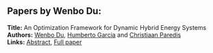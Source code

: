 <h2>Papers by Wenbo Du:</h2>
<p>
<b>Title:</b> An Optimization Framework for Dynamic Hybrid Energy Systems<br />
<b>Authors:</b> <a href="../authors/author_75.html">Wenbo Du</a>, <a href="../authors/author_108.html">Humberto Garcia</a> and <a href="../authors/author_238.html">Christiaan Paredis</a><br />
<b>Links:</b> <a href="../abstracts/abstract_81.pdf">Abstract</a>, <a href="../submissions/ECP14096767_DuGarciaParedis.pdf">Full paper</a>
</p>
